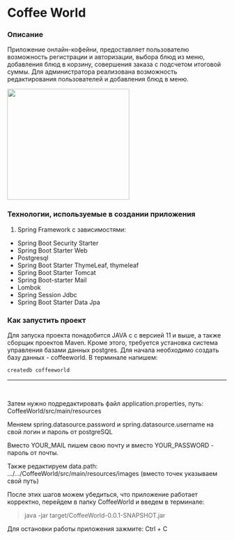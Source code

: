 # Coffee World

### Описание
Приложение онлайн-кофейни, предоставляет пользователю возможность регистрации и авторизации,
выбора блюд из меню, добавления блюд в корзину, совершения заказа с подсчетом итоговой суммы.
Для администратора реализована возможность редактирования пользователей и добавления блюд в меню.

<img width="280" height="255" src="https://i.pinimg.com/originals/23/bd/26/23bd26dcbbb36c433553a25d10608433.png"/>

### Технологии, используемые в создании приложения
1. Spring Framework с зависимостями:
- Spring Boot Security Starter
- Spring Boot Starter Web
- Postgresql
- Spring Boot Starter ThymeLeaf, thymeleaf
- Spring Boot Starter Tomcat
- Spring Boot-starter Mail
- Lombok
- Spring Session Jdbc
- Spring Boot Starter Data Jpa
### Как запустить проект
Для запуска проекта понадобится JAVA с с версией 11 и выше, а также сборщик проектов Maven.
Кроме этого, требуется установка система управления базами данных postgres.
Для начала необходимо создать базу данных - coffeeworld.
В терминале напишем:
```groovy
createdb coffeeworld
```
___
<br>
<p>Затем нужно подредактировать файл application.properties, путь: CoffeeWorld/src/main/resources  </p>
<p>Меняем spring.datasource.password и spring.datasource.username на свой логин и пароль от postgreSQL </p>
<p>Вместо YOUR_MAIL пишем свою почту и вместо YOUR_PASSWORD - пароль от почты. </p>
<p>Также редактируем data.path: .../.../CoffeeWorld/src/main/resources/images (вместо точек указываем свой путь) </p> 
После этих шагов можем убедиться, что приложение работает корректно, перейдем в папку CoffeeWorld и введем в терминале:

> java -jar target/CoffeeWorld-0.0.1-SNAPSHOT.jar

Для остановки работы приложения зажмите: Ctrl + C


